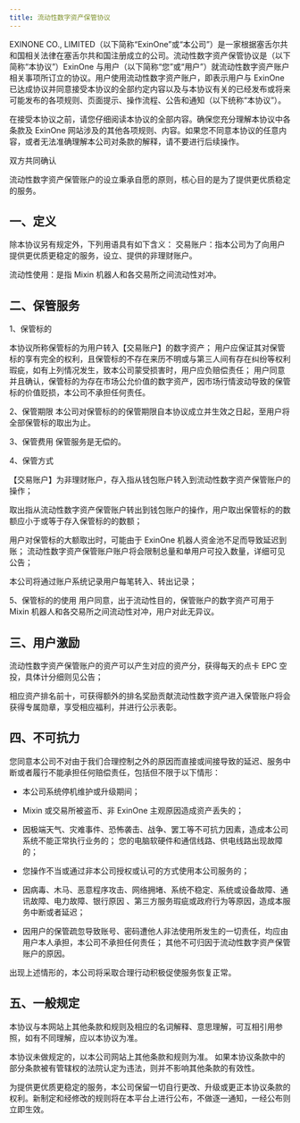 ```yaml
---
title: 流动性数字资产保管协议
---
```


EXINONE CO., LIMITED（以下简称“ExinOne”或“本公司”）是一家根据塞舌尔共和国相关法律在塞舌尔共和国注册成立的公司。流动性数字资产保管协议是（以下简称“本协议”）ExinOne 与用户（以下简称“您”或“用户”）就流动性数字资产账户相关事项所订立的协议。用户使用流动性数字资产账户，即表示用户与 ExinOne 已达成协议并同意接受本协议的全部约定内容以及与本协议有关的已经发布或将来可能发布的各项规则、页面提示、操作流程、公告和通知（以下统称“本协议”）。

在接受本协议之前，请您仔细阅读本协议的全部内容。确保您充分理解本协议中各条款及 ExinOne 网站涉及的其他各项规则、内容。如果您不同意本协议的任意内容，或者无法准确理解本公司对条款的解释，请不要进行后续操作。

双方共同确认

流动性数字资产保管账户的设立秉承自愿的原则，核心目的是为了提供更优质稳定的服务。

## 一、定义
除本协议另有规定外，下列用语具有如下含义：
交易账户：指本公司为了向用户提供更优质更稳定的服务，设立、提供的非理财账户。 

流动性使用：是指 Mixin 机器人和各交易所之间流动性对冲。 

## 二、保管服务

1、保管标的

本协议所称保管标的为用户转入【交易账户】的数字资产； 用户应保证其对保管标的享有完全的权利，且保管标的不存在来历不明或与第三人间有存在纠纷等权利瑕疵，如有上列情况发生，致本公司蒙受损害时，用户应负赔偿责任； 用户同意并且确认，保管标的为存在市场公允价值的数字资产，因市场行情波动导致的保管标的价值贬损，本公司不承担任何责任。 

2、保管期限 本公司对保管标的的保管期限自本协议成立并生效之日起，至用户将全部保管标的取出为止。

3、保管费用 保管服务是无偿的。

4、保管方式

【交易账户】为非理财账户，存入指从钱包账户转入到流动性数字资产保管账户的操作；

取出指从流动性数字资产保管账户转出到钱包账户的操作，用户取出保管标的的数额应小于或等于存入保管标的的数额； 

用户对保管标的大额取出时，可能由于 ExinOne 机器人资金池不足而导致延迟到账； 流动性数字资产保管账户账户将会限制总量和单用户可投入数量，详细可见公告； 

本公司将通过账户系统记录用户每笔转入、转出记录； 

5、保管标的的使用 用户同意，出于流动性目的，保管账户的数字资产可用于 Mixin 机器人和各交易所之间流动性对冲，用户对此无异议。

## 三、用户激励

流动性数字资产保管账户的资产可以产生对应的资产分，获得每天的点卡 EPC 空投，具体计分细则见公告； 

相应资产排名前十，可获得额外的排名奖励贡献流动性数字资产进入保管账户将会获得专属勋章，享受相应福利，并进行公示表彰。

## 四、不可抗力

您同意本公司不对由于我们合理控制之外的原因而直接或间接导致的延迟、服务中断或者履行不能承担任何赔偿责任，包括但不限于以下情形：

- 本公司系统停机维护或升级期间； 

- Mixin 或交易所被盗币、非 ExinOne 主观原因造成资产丢失的； 

- 因极端天气、灾难事件、恐怖袭击、战争、罢工等不可抗力因素，造成本公司系统不能正常执行业务的； 您的电脑软硬件和通信线路、供电线路出现故障的； 

- 您操作不当或通过非本公司授权或认可的方式使用本公司服务的； 

- 因病毒、木马、恶意程序攻击、网络拥堵、系统不稳定、系统或设备故障、通讯故障、电力故障、银行原因 、第三方服务瑕疵或政府行为等原因，造成本服务中断或者延迟； 

- 因用户的保管疏忽导致账号、密码遭他人非法使用所发生的一切责任，均应由用户本人承担，本公司不承担任何责任； 其他不可归因于流动性数字资产保管账户的原因。 

出现上述情形的，本公司将采取合理行动积极促使服务恢复正常。

## 五、一般规定

本协议与本网站上其他条款和规则及相应的名词解释、意思理解，可互相引用参照，如有不同理解，应以本协议为准。

本协议未做规定的，以本公司网站上其他条款和规则为准。 如果本协议条款中的部分条款被有管辖权的法院认定为违法，则并不影响其他条款的有效性。 

为提供更优质更稳定的服务，本公司保留一切自行更改、升级或更正本协议条款的权利。新制定和经修改的规则将在本平台上进行公布，不做逐一通知，一经公布则立即生效。